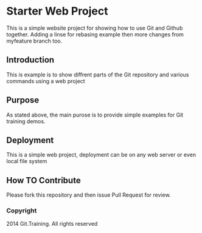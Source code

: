 # Starter Web Project

This is a simple website project for showing how to use Git and Github together. Adding a linse for rebasing example
then more changes from myfeature branch too.

## Introduction

This is example is to show diffrent parts of the Git repository and various commands using a web project

## Purpose

As stated above, the main purose is to provide simple examples for Git training demos.

## Deployment

This is a simple web project, deployment can be on any web server or even local file system

## How TO Contribute

Please fork this repository and then issue Pull Request for review.

### Copyright

2014 Git.Training. All rights reserved